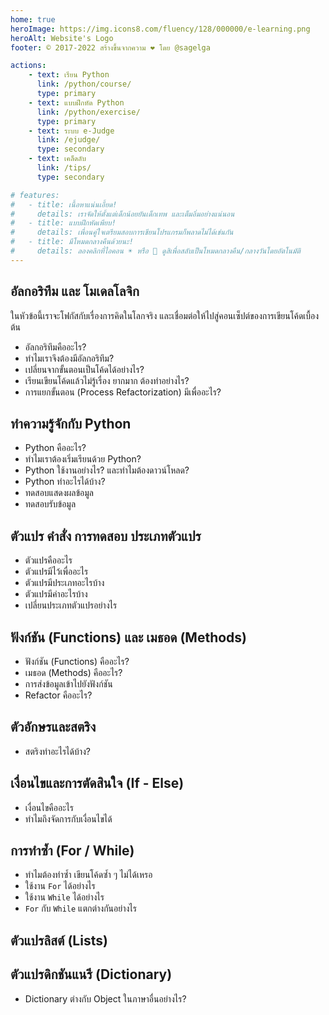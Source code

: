 ```yaml
---
home: true
heroImage: https://img.icons8.com/fluency/128/000000/e-learning.png
heroAlt: Website's Logo
footer: © 2017-2022 สร้างขึ้นจากความ ❤ โดย @sagelga

actions:
    - text: เรียน Python
      link: /python/course/
      type: primary
    - text: แบบฝึกหัด Python
      link: /python/exercise/
      type: primary
    - text: ระบบ e-Judge
      link: /ejudge/
      type: secondary
    - text: เคล็ดลับ
      link: /tips/
      type: secondary

# features:
#   - title: เนื้อหาแน่นเอี้ยด!
#     details: เราจัดให้ตั้งแต่เด็กน้อยยันเด็กเทพ และเต็มอิ่มอย่างแน่นอน
#   - title: แบบฝึกหัดเพียบ!
#     details: เพื่อนคู่ใจเตรียมสอบการเขียนโปรแกรมก็พลาดไม่ได้เช่นกัน
#   - title: มีโหมดกลางคืนด้วยนะ!
#     details: ลองคลิกที่ไอคอน ☀️ หรือ 🌙 ดูสิเพื่อสลับเป็นโหมดกลางคืน/กลางวันโดยอัตโนมัติ
---
```


## อัลกอริทึม และ โมเดลโลจิก
ในหัวข้อนี้เราจะโฟกัสกับเรื่องการคิดในโลกจริง และเชื่อมต่อให้ไปสู่คอนเซ็ปต์ของการเขียนโค้ดเบื้องต้น
- อัลกอริทึมคืออะไร?
- ทำไมเราจึงต้องมีอัลกอริทึม?
- เปลี่ยนจากขั้นตอนเป็นโค้ดได้อย่างไร?
- เรียนเขียนโค้ดแล้วไม่รู้เรื่อง ยากมาก ต้องทำอย่างไร?
- การแยกขั้นตอน (Process Refactorization) มีเพื่ออะไร?

## ทำความรู้จักกับ Python
- Python คืออะไร?
- ทำไมเราต้องเริ่มเรียนด้วย Python?
- Python ใช้งานอย่างไร? และทำไมต้องดาวน์โหลด?
- Python ทำอะไรได้บ้าง?
- ทดสอบแสดงผลข้อมูล
- ทดสอบรับข้อมูล


## ตัวแปร คำสั่ง การทดสอบ ประเภทตัวแปร
- ตัวแปรคืออะไร
- ตัวแปรมีไว้เพื่ออะไร
- ตัวแปรมีประเภทอะไรบ้าง
- ตัวแปรมีค่าอะไรบ้าง
- เปลี่ยนประเภทตัวแปรอย่างไร

## ฟังก์ชัน (Functions) และ เมธอด (Methods)
- ฟังก์ชัน (Functions) คืออะไร?
- เมธอด (Methods) คืออะไร?
- การส่งข้อมูลเข้าไปยังฟังก์ชัน
- Refactor คืออะไร?

## ตัวอักษรและสตริง
- สตริงทำอะไรได้บ้าง?

## เงื่อนไขและการตัดสินใจ (If - Else)
- เงื่อนไขคืออะไร
- ทำไมถึงจัดการกับเงื่อนไขได้

## การทำซ้ำ (For / While)
- ทำไมต้องทำซ้ำ เขียนโค้ดซ้ำ ๆ ไม่ได้เหรอ
- ใช้งาน `For` ได้อย่างไร
- ใช้งาน `While` ได้อย่างไร
- `For` กับ `While` แตกต่างกันอย่างไร

## ตัวแปรลิสต์ (Lists)


## ตัวแปรดิกชันแนรี (Dictionary)
- Dictionary ต่างกับ Object ในภาษาอื่นอย่างไร?
